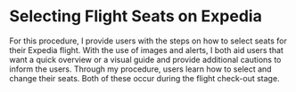 # Selecting Flight Seats on Expedia

For this procedure, I provide users with the steps on how to select seats for their Expedia flight. With the use of images and alerts, I both aid users that want a quick overview or a visual guide and provide additional cautions to inform the users. Through my procedure, users learn how to select and change their seats. Both of these occur during the flight check-out stage.